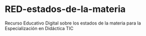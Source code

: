 # RED-estados-de-la-materia
Recurso Educativo Digital sobre los estados de la materia para la Especialización en Didáctica TIC
